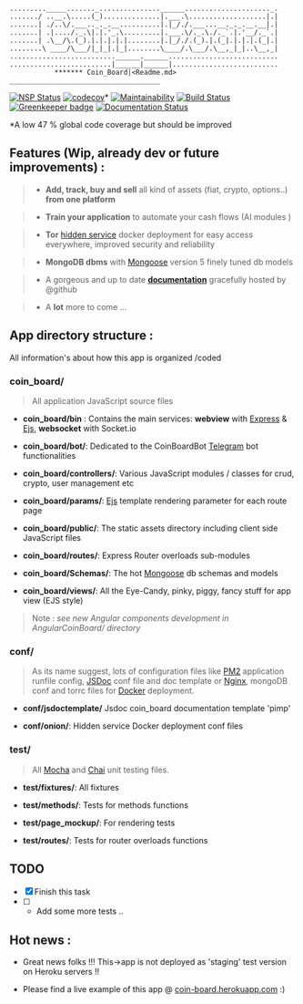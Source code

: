 ```
........._____......._...............______....................._.
......./ ..__.\.....(_)..............|.___.\...................|.|
.......| ./..\/.___.._._.__..........|.|_/./.___...__._._.__.__|.|
.......| .|..../._.\|.|.'_.\.........|.___.\/._.\./._`.|.'__/._`.|
.......| .\__/\.(_).|.|.|.|.|........|.|_/./.(_).|.(_|.|.|.|.(_|.|
........\ ____/\___/|_|_|.|_|........\____/.\___/.\__,_|_|..\__,_|
..........................______.______...........................
.........................|______|______|..........................
           ******* Coin_Board|<Readme.md>
_____________________________________
```

[![NSP Status](https://nodesecurity.io/orgs/myassetboard/projects/04879839-3267-4c02-be03-e8327234c183/badge)](https://nodesecurity.io/orgs/myassetboard/projects/04879839-3267-4c02-be03-e8327234c183) [![codecov](https://codecov.io/gh/MyAssetBoard/coinboard-webapp/branch/master/graph/badge.svg)](https://codecov.io/gh/MyAssetBoard/coinboard-webapp)* [![Maintainability](https://api.codeclimate.com/v1/badges/9ac9afa71800cd011a6e/maintainability)](https://codeclimate.com/github/MyAssetBoard/coinboard-webapp/maintainability) [![Build Status](https://travis-ci.org/MyAssetBoard/coinboard-webapp.svg?branch=master)](https://travis-ci.org/MyAssetBoard/coinboard-webapp) [![Greenkeeper badge](https://badges.greenkeeper.io/MyAssetBoard/coinboard-webapp.svg)](https://greenkeeper.io/) [![Documentation Status](https://readthedocs.org/projects/coinboard-webapp/badge/?version=latest)](http://coinboard-webapp.readthedocs.io/en/latest/?badge=latest)

*A low 47 % global code coverage but should be improved

## Features (Wip, already dev or future improvements) :

> - **Add, track, buy and sell** all kind of assets (fiat, crypto, options..) **from one platform**

> - **Train your application** to automate your cash flows (AI modules )

> - **Tor** [hidden service](https://www.torproject.org/) docker deployment for easy access everywhere, improved security and reliability

> - **MongoDB dbms** with [Mongoose](http://mongoosejs.com/docs/api.html)  version 5 finely tuned db models

> - A gorgeous and up to date [**documentation**](https://myassetboard.github.io/coinboard-webapp/index.html) gracefully hosted by @github

> - A **lot** more to come ...

## App directory structure :

All information's about how this app is organized /coded

### coin_board/

> All application JavaScript source files

* **coin_board/bin** : Contains the main services:  **webview** with [Express](expressjs.com) & [Ejs](http://ejs.co/), **websocket** with Socket.io

* **coin_board/bot/**: Dedicated to the CoinBoardBot [Telegram](https://telegram.org/) bot functionalities

* **coin_board/controllers/**: Various JavaScript modules / classes for crud, crypto, user management etc

* **coin_board/params/**: [Ejs](http://ejs.co/) template rendering parameter for each route page

* **coin_board/public/**: The static assets directory including client side JavaScript files

* **coin_board/routes/**: Express Router overloads sub-modules

* **coin_board/Schemas/**: The hot [Mongoose](http://mongoosejs.com/docs/api.html) db schemas and models

* **coin_board/views/**: All the Eye-Candy, pinky, piggy, fancy stuff for app view (EJS style)

> Note : *see new Angular components development in AngularCoinBoard/ directory*

### conf/

> As its name suggest, lots of configuration  files like [PM2](http://pm2.keymetrics.io/) application runfile config, [JSDoc](http://usejsdoc.org/index.html) conf file and doc template or [Nginx](https://www.nginx.com/), mongoDB conf and torrc files for [Docker](https://www.docker.com) deployment.

*  **conf/jsdoctemplate/** Jsdoc coin_board documentation template 'pimp'

* **conf/onion/**: Hidden service Docker deployment conf files

### test/

> All [Mocha](https://mochajs.org/) and [Chai](http://www.chaijs.com/) unit testing files.

- **test/fixtures/**: All fixtures

- **test/methods/**: Tests for methods functions

- **test/page_mockup/**: For rendering tests

- **test/routes/**: Tests for router overloads functions

## TODO

 - [x] Finish this task
 - [ ] * Add some more tests ..

## Hot news :

- Great news folks !!! This->app is not deployed as 'staging' test version on Heroku servers !!

- Please find a live example of this app @ [coin-board.herokuapp.com](https://coin-board.herokuapp.com/)  :) 
